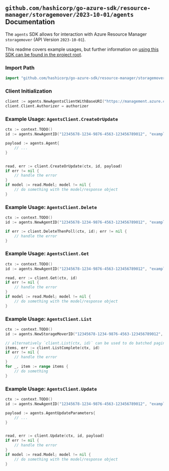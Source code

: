 
## `github.com/hashicorp/go-azure-sdk/resource-manager/storagemover/2023-10-01/agents` Documentation

The `agents` SDK allows for interaction with Azure Resource Manager `storagemover` (API Version `2023-10-01`).

This readme covers example usages, but further information on [using this SDK can be found in the project root](https://github.com/hashicorp/go-azure-sdk/tree/main/docs).

### Import Path

```go
import "github.com/hashicorp/go-azure-sdk/resource-manager/storagemover/2023-10-01/agents"
```


### Client Initialization

```go
client := agents.NewAgentsClientWithBaseURI("https://management.azure.com")
client.Client.Authorizer = authorizer
```


### Example Usage: `AgentsClient.CreateOrUpdate`

```go
ctx := context.TODO()
id := agents.NewAgentID("12345678-1234-9876-4563-123456789012", "example-resource-group", "storageMoverValue", "agentValue")

payload := agents.Agent{
	// ...
}


read, err := client.CreateOrUpdate(ctx, id, payload)
if err != nil {
	// handle the error
}
if model := read.Model; model != nil {
	// do something with the model/response object
}
```


### Example Usage: `AgentsClient.Delete`

```go
ctx := context.TODO()
id := agents.NewAgentID("12345678-1234-9876-4563-123456789012", "example-resource-group", "storageMoverValue", "agentValue")

if err := client.DeleteThenPoll(ctx, id); err != nil {
	// handle the error
}
```


### Example Usage: `AgentsClient.Get`

```go
ctx := context.TODO()
id := agents.NewAgentID("12345678-1234-9876-4563-123456789012", "example-resource-group", "storageMoverValue", "agentValue")

read, err := client.Get(ctx, id)
if err != nil {
	// handle the error
}
if model := read.Model; model != nil {
	// do something with the model/response object
}
```


### Example Usage: `AgentsClient.List`

```go
ctx := context.TODO()
id := agents.NewStorageMoverID("12345678-1234-9876-4563-123456789012", "example-resource-group", "storageMoverValue")

// alternatively `client.List(ctx, id)` can be used to do batched pagination
items, err := client.ListComplete(ctx, id)
if err != nil {
	// handle the error
}
for _, item := range items {
	// do something
}
```


### Example Usage: `AgentsClient.Update`

```go
ctx := context.TODO()
id := agents.NewAgentID("12345678-1234-9876-4563-123456789012", "example-resource-group", "storageMoverValue", "agentValue")

payload := agents.AgentUpdateParameters{
	// ...
}


read, err := client.Update(ctx, id, payload)
if err != nil {
	// handle the error
}
if model := read.Model; model != nil {
	// do something with the model/response object
}
```
